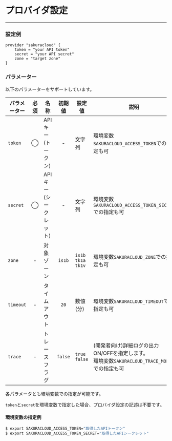 # プロバイダ設定

---

### 設定例

```hcl
provider "sakuracloud" {
    token = "your API token"
    secret = "your API secret"
    zone = "target zone"
}
```

### パラメーター

以下のパラメーターをサポートしています。

|パラメーター|必須  |名称                |初期値     |設定値 |説明                                          |
|----------|:---:|--------------------|:--------:|------|----------------------------------------------|
|`token`   | ◯  |APIキー<br />(トークン)     | -        |文字列|環境変数`SAKURACLOUD_ACCESS_TOKEN`での指定も可         |
|`secret`  | ◯  |APIキー<br />(シークレット)  | -        |文字列|環境変数`SAKURACLOUD_ACCESS_TOKEN_SECRET`での指定も可  |
|`zone`    | -   | 対象ゾーン           | `is1b`   |`is1b`<br />`tk1a`<br />`tk1v`|環境変数`SAKURACLOUD_ZONE`での指定も可|
|`timeout` | -   | タイムアウト         | `20`     | 数値(分) |環境変数`SAKURACLOUD_TIMEOUT`での指定も可|
|`trace`   | -   | トレースフラグ       | `false`     |`true`<br />`false`|(開発者向け)詳細ログの出力ON/OFFを指定します。 <br />環境変数`SAKURACLOUD_TRACE_MODE`での指定も可|

各パラメータとも環境変数での指定が可能です。

`token`と`secret`を環境変数で指定した場合、プロバイダ設定の記述は不要です。

#### 環境変数の指定例

```bash
$ export SAKURACLOUD_ACCESS_TOKEN="取得したAPIトークン"
$ export SAKURACLOUD_ACCESS_TOKEN_SECRET="取得したAPIシークレット"
```